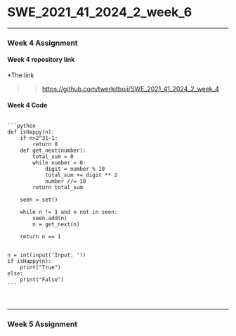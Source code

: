 # SWE_2021_41_2024_2_week_6
___
### Week 4 Assignment
#### Week 4 repository link
*The link
>>https://github.com/twerkitboii/SWE_2021_41_2024_2_week_4
#### Week 4 Code
<pre>
<code>
```python
def isHappy(n):
    if n>2^31-1:
        return 0
    def get_next(number):
        total_sum = 0
        while number > 0:
            digit = number % 10
            total_sum += digit ** 2
            number //= 10
        return total_sum

    seen = set()

    while n != 1 and n not in seen:
        seen.add(n)
        n = get_next(n)

    return n == 1


n = int(input('Input: '))
if isHappy(n):
    print("True")
else:
    print("False")
```
</code>
    
</pre>

___
### Week 5 Assignment
